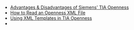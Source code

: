 

- [Advantages & Disadvantages of Siemens' TIA Openness](https://www.dmcinfo.com/latest-thinking/blog/id/9877/advantages-disadvantages-of-siemens-tia-openness) 
- [How to Read an Openness XML File](https://www.dmcinfo.com/latest-thinking/blog/id/9908/how-to-read-an-openness-xml-file)
- [Using XML Templates in TIA Openness](https://www.dmcinfo.com/latest-thinking/blog/id/9930/using-xml-templates-in-tia-openness)
- 